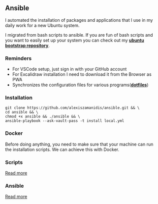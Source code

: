 ## Ansible

I automated the installation of packages and applications that I use in my daily work for a new Ubuntu system.

I migrated from bash scripts to ansible. If you are fun of bash scripts and you want to easily set up your system you can check out my [**ubuntu bootstrap repository**](https://github.com/alexiszamanidis/.ubuntu_bootstrap).

### Reminders

-   For VSCode setup, just sign in with your GitHub account
-   For Excalidraw installation I need to download it from the Browser as PWA
-   Synchronizes the configuration files for various programs([**dotfiles**](https://github.com/alexiszamanidis/dotfiles))

### Installation

```
git clone https://github.com/alexiszamanidis/ansible.git && \
cd ansible && \
chmod +x ansible && ./ansible && \
ansible-playbook --ask-vault-pass -t install local.yml
```

### Docker

Before doing anything, you need to make sure that your machine can run the installation scripts. We can achieve this with Docker.

### Scripts

[Read more](https://github.com/alexiszamanidis/ansible/blob/master/SCRIPTS.md)

### Ansible

[Read more](https://github.com/alexiszamanidis/ansible/blob/master/ANSIBLE.md)
